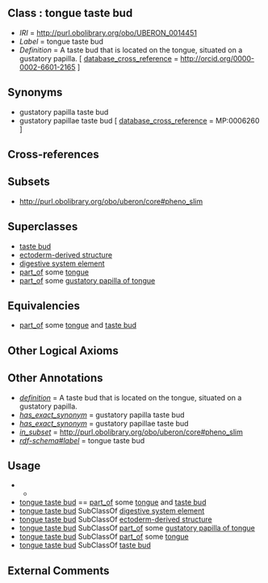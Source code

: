 
## Class : tongue taste bud

 * *IRI* = http://purl.obolibrary.org/obo/UBERON_0014451
 * *Label* = tongue taste bud
 * *Definition* = A taste bud that is located on the tongue, situated on a gustatory papilla. [ [database_cross_reference](../../ef/oboInOwl#hasDbXref.md) = http://orcid.org/0000-0002-6601-2165 ]

## Synonyms

 * gustatory papilla taste bud
 * gustatory papillae taste bud [ [database_cross_reference](../../ef/oboInOwl#hasDbXref.md) = MP:0006260 ]

## Cross-references


## Subsets

 * http://purl.obolibrary.org/obo/uberon/core#pheno_slim

## Superclasses

 * [taste bud](../../UBERON/27/UBERON_0001727.md)
 * [ectoderm-derived structure](../../UBERON/21/UBERON_0004121.md)
 * [digestive system element](../../UBERON/65/UBERON_0013765.md)
 * [part_of](../../BFO/50/BFO_0000050.md) some [tongue](../../UBERON/23/UBERON_0001723.md)
 * [part_of](../../BFO/50/BFO_0000050.md) some [gustatory papilla of tongue](../../UBERON/89/UBERON_0014389.md)

## Equivalencies

 * [part_of](../../BFO/50/BFO_0000050.md) some [tongue](../../UBERON/23/UBERON_0001723.md) and [taste bud](../../UBERON/27/UBERON_0001727.md)

## Other Logical Axioms


## Other Annotations

 * *[definition](../../IAO/15/IAO_0000115.md)* = A taste bud that is located on the tongue, situated on a gustatory papilla.
 * *[has_exact_synonym](../../ym/oboInOwl#hasExactSynonym.md)* = gustatory papilla taste bud
 * *[has_exact_synonym](../../ym/oboInOwl#hasExactSynonym.md)* = gustatory papillae taste bud
 * *[in_subset](../../et/oboInOwl#inSubset.md)* = http://purl.obolibrary.org/obo/uberon/core#pheno_slim
 * *[rdf-schema#label](../../el/rdf-schema#label.md)* = tongue taste bud

## Usage

 * -
 * [tongue taste bud](../../UBERON/51/UBERON_0014451.md) == [part_of](../../BFO/50/BFO_0000050.md) some [tongue](../../UBERON/23/UBERON_0001723.md) and [taste bud](../../UBERON/27/UBERON_0001727.md)
 * [tongue taste bud](../../UBERON/51/UBERON_0014451.md) SubClassOf [digestive system element](../../UBERON/65/UBERON_0013765.md)
 * [tongue taste bud](../../UBERON/51/UBERON_0014451.md) SubClassOf [ectoderm-derived structure](../../UBERON/21/UBERON_0004121.md)
 * [tongue taste bud](../../UBERON/51/UBERON_0014451.md) SubClassOf [part_of](../../BFO/50/BFO_0000050.md) some [gustatory papilla of tongue](../../UBERON/89/UBERON_0014389.md)
 * [tongue taste bud](../../UBERON/51/UBERON_0014451.md) SubClassOf [part_of](../../BFO/50/BFO_0000050.md) some [tongue](../../UBERON/23/UBERON_0001723.md)
 * [tongue taste bud](../../UBERON/51/UBERON_0014451.md) SubClassOf [taste bud](../../UBERON/27/UBERON_0001727.md)

## External Comments

